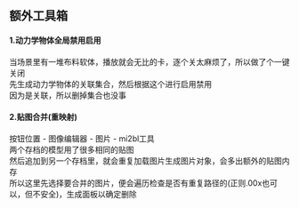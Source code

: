## 额外工具箱
#### 1.动力学物体全局禁用启用  
当场景里有一堆布料软体，播放就会无比的卡，逐个关太麻烦了，所以做了个一键关闭  
先生成动力学物体的关联集合，然后根据这个进行启用禁用  
因为是关联，所以删掉集合也没事  

#### 2.贴图合并(重映射)
按钮位置 - 图像编辑器 - 图片 - mi2bl工具  
两个存档的模型用了很多相同的贴图  
然后追加到另一个存档里，就会重复加载图片生成图片对象，会多出额外的贴图内存  
所以这里先选择要合并的图片，便会遍历检查是否有重复路径的(正则.00x也可以，但不安全)，生成面板以确定删除  
